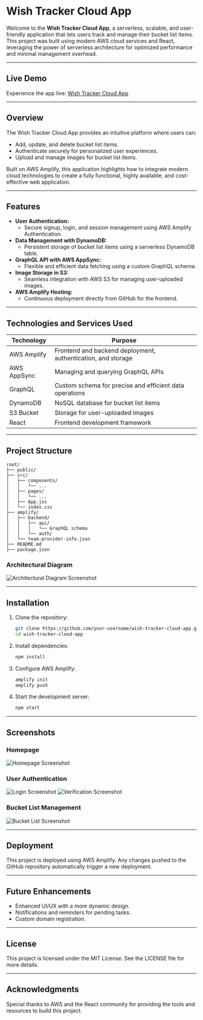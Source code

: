 # Wish Tracker Cloud App

Welcome to the **Wish Tracker Cloud App**, a serverless, scalable, and user-friendly application that lets users track and manage their bucket list items. This project was built using modern AWS cloud services and React, leveraging the power of serverless architecture for optimized performance and minimal management overhead.

---

## Live Demo
Experience the app live: [Wish Tracker Cloud App](https://main.dj3yk9sp70762.amplifyapp.com)

---

## Overview
The Wish Tracker Cloud App provides an intuitive platform where users can:
- Add, update, and delete bucket list items.
- Authenticate securely for personalized user experiences.
- Upload and manage images for bucket list items.

Built on AWS Amplify, this application highlights how to integrate modern cloud technologies to create a fully functional, highly available, and cost-effective web application.

---

## Features
- **User Authentication:**
  - Secure signup, login, and session management using AWS Amplify Authentication.
- **Data Management with DynamoDB:**
  - Persistent storage of bucket list items using a serverless DynamoDB table.
- **GraphQL API with AWS AppSync:**
  - Flexible and efficient data fetching using a custom GraphQL schema.
- **Image Storage in S3:**
  - Seamless integration with AWS S3 for managing user-uploaded images.
- **AWS Amplify Hosting:**
  - Continuous deployment directly from GitHub for the frontend.

---

## Technologies and Services Used
| **Technology**       | **Purpose**                                                    |
|----------------------|---------------------------------------------------------------|
| AWS Amplify          | Frontend and backend deployment, authentication, and storage   |
| AWS AppSync          | Managing and querying GraphQL APIs                             |
| GraphQL              | Custom schema for precise and efficient data operations        |
| DynamoDB             | NoSQL database for bucket list items                           |
| S3 Bucket            | Storage for user-uploaded images                               |
| React                | Frontend development framework                                |

---

## Project Structure
```
root/
├── public/
├── src/
│   ├── components/
│   │   └── ...
│   ├── pages/
│   │   └── ...
│   ├── App.jsx
│   └── index.css
├── amplify/
│   ├── backend/
│   │   ├── api/
│   │   │   └── GraphQL schema
│   │   └── auth/
│   └── team-provider-info.json
├── README.md
├── package.json
```

### Architectural Diagram
![Architectural Diagram Screenshot](https://github.com/almahmudsarker/wishTrackerCloudApp/blob/main/src/assets/p_5_1.png)

---

## Installation
1. Clone the repository:
   ```bash
   git clone https://github.com/your-username/wish-tracker-cloud-app.git
   cd wish-tracker-cloud-app
   ```
2. Install dependencies:
   ```bash
   npm install
   ```
3. Configure AWS Amplify:
   ```bash
   amplify init
   amplify push
   ```
4. Start the development server:
   ```bash
   npm start
   ```

---

## Screenshots
### Homepage
![Homepage Screenshot](https://github.com/almahmudsarker/wishTrackerCloudApp/blob/main/src/assets/p_5_4.png)

### User Authentication
![Login Screenshot](https://github.com/almahmudsarker/wishTrackerCloudApp/blob/main/src/assets/p_5_2.png)
![Verification Screenshot](https://github.com/almahmudsarker/wishTrackerCloudApp/blob/main/src/assets/p_5_3.png)

### Bucket List Management
![Bucket List Screenshot](https://github.com/almahmudsarker/wishTrackerCloudApp/blob/main/src/assets/p_5_5.png)

---

## Deployment
This project is deployed using AWS Amplify. Any changes pushed to the GitHub repository automatically trigger a new deployment.

---

## Future Enhancements
- Enhanced UI/UX with a more dynamic design.
- Notifications and reminders for pending tasks.
- Custom domain registration.

---

## License
This project is licensed under the MIT License. See the LICENSE file for more details.

---

## Acknowledgments
Special thanks to AWS and the React community for providing the tools and resources to build this project.

